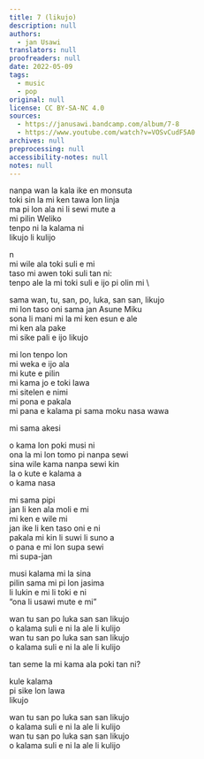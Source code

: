 ```yaml
---
title: 7 (likujo)
description: null
authors:
  - jan Usawi
translators: null
proofreaders: null
date: 2022-05-09
tags:
  - music
  - pop
original: null
license: CC BY-SA-NC 4.0
sources:
  - https://janusawi.bandcamp.com/album/7-8
  - https://www.youtube.com/watch?v=VOSvCudF5A0
archives: null
preprocessing: null
accessibility-notes: null
notes: null
---
```


nanpa wan la kala ike en monsuta  \
toki sin la mi ken tawa lon linja  \
ma pi lon ala ni li sewi mute a   \
mi pilin Weliko  \
tenpo ni la kalama ni  \
likujo li kulijo

n  \
mi wile ala toki suli e mi  \
taso mi awen toki suli tan ni:  \
tenpo ale la mi toki suli e ijo pi olin mi  \

sama wan, tu, san, po, luka, san san, likujo  \
mi lon taso oni sama jan Asune Miku  \
sona li mani mi la mi ken esun e ale  \
mi ken ala pake   \
mi sike pali e ijo likujo

mi lon tenpo lon  \
mi weka e ijo ala  \
mi kute e pilin  \
mi kama jo e toki lawa  \
mi sitelen e nimi  \
mi pona e pakala  \
mi pana e kalama pi sama moku nasa wawa

mi sama akesi

o kama lon poki musi ni  \
ona la mi lon tomo pi nanpa sewi  \
sina wile kama nanpa sewi kin  \
la o kute e kalama a  \
o kama nasa 

mi sama pipi  \
jan li ken ala moli e mi  \
mi ken e wile mi  \
jan ike li ken taso oni e ni  \
pakala mi kin li suwi li suno a  \
o pana e mi lon supa sewi  \
mi supa-jan

musi kalama mi la sina   \
pilin sama mi pi lon jasima  \
li lukin e mi li toki e ni  \
“ona li usawi mute e mi”

wan tu san po luka san san likujo  \
o kalama suli e ni la ale li kulijo  \
wan tu san po luka san san likujo  \
o kalama suli e ni la ale li kulijo

tan seme la mi kama ala poki tan ni?

kule kalama  \
pi sike lon lawa  \
likujo

wan tu san po luka san san likujo  \
o kalama suli e ni la ale li kulijo  \
wan tu san po luka san san likujo  \
o kalama suli e ni la ale li kulijo
